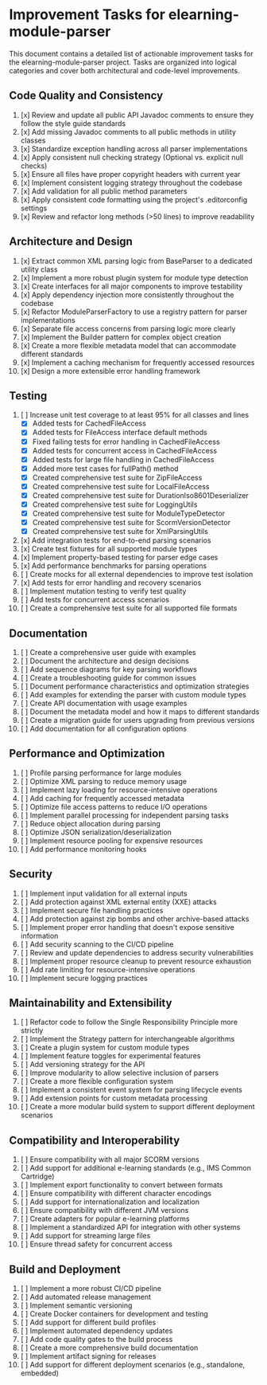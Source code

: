 # Improvement Tasks for elearning-module-parser

This document contains a detailed list of actionable improvement tasks for the
elearning-module-parser project. Tasks are organized into logical categories and cover both
architectural and code-level improvements.

## Code Quality and Consistency

1. [x] Review and update all public API Javadoc comments to ensure they follow the style guide
   standards
2. [x] Add missing Javadoc comments to all public methods in utility classes
3. [x] Standardize exception handling across all parser implementations
4. [x] Apply consistent null checking strategy (Optional vs. explicit null checks)
5. [x] Ensure all files have proper copyright headers with current year
6. [x] Implement consistent logging strategy throughout the codebase
7. [x] Add validation for all public method parameters
8. [x] Apply consistent code formatting using the project's .editorconfig settings
9. [x] Review and refactor long methods (>50 lines) to improve readability

## Architecture and Design

1. [x] Extract common XML parsing logic from BaseParser to a dedicated utility class
2. [x] Implement a more robust plugin system for module type detection
3. [x] Create interfaces for all major components to improve testability
4. [x] Apply dependency injection more consistently throughout the codebase
5. [x] Refactor ModuleParserFactory to use a registry pattern for parser implementations
6. [x] Separate file access concerns from parsing logic more clearly
7. [x] Implement the Builder pattern for complex object creation
8. [x] Create a more flexible metadata model that can accommodate different standards
9. [x] Implement a caching mechanism for frequently accessed resources
10. [x] Design a more extensible error handling framework

## Testing

1. [ ] Increase unit test coverage to at least 95% for all classes and lines
   - [x] Added tests for CachedFileAccess
   - [x] Added tests for FileAccess interface default methods
   - [x] Fixed failing tests for error handling in CachedFileAccess
   - [x] Added tests for concurrent access in CachedFileAccess
   - [x] Added tests for large file handling in CachedFileAccess
   - [x] Added more test cases for fullPath() method
   - [x] Created comprehensive test suite for ZipFileAccess
   - [x] Created comprehensive test suite for LocalFileAccess
   - [x] Created comprehensive test suite for DurationIso8601Deserializer
   - [x] Created comprehensive test suite for LoggingUtils
   - [x] Created comprehensive test suite for ModuleTypeDetector
   - [x] Created comprehensive test suite for ScormVersionDetector
   - [x] Created comprehensive test suite for XmlParsingUtils
2. [x] Add integration tests for end-to-end parsing scenarios
3. [x] Create test fixtures for all supported module types
4. [x] Implement property-based testing for parser edge cases
5. [x] Add performance benchmarks for parsing operations
6. [ ] Create mocks for all external dependencies to improve test isolation
7. [x] Add tests for error handling and recovery scenarios
8. [ ] Implement mutation testing to verify test quality
9. [ ] Add tests for concurrent access scenarios
10. [ ] Create a comprehensive test suite for all supported file formats

## Documentation

1. [ ] Create a comprehensive user guide with examples
2. [ ] Document the architecture and design decisions
3. [ ] Add sequence diagrams for key parsing workflows
4. [ ] Create a troubleshooting guide for common issues
5. [ ] Document performance characteristics and optimization strategies
6. [ ] Add examples for extending the parser with custom module types
7. [ ] Create API documentation with usage examples
8. [ ] Document the metadata model and how it maps to different standards
9. [ ] Create a migration guide for users upgrading from previous versions
10. [ ] Add documentation for all configuration options

## Performance and Optimization

1. [ ] Profile parsing performance for large modules
2. [ ] Optimize XML parsing to reduce memory usage
3. [ ] Implement lazy loading for resource-intensive operations
4. [ ] Add caching for frequently accessed metadata
5. [ ] Optimize file access patterns to reduce I/O operations
6. [ ] Implement parallel processing for independent parsing tasks
7. [ ] Reduce object allocation during parsing
8. [ ] Optimize JSON serialization/deserialization
9. [ ] Implement resource pooling for expensive resources
10. [ ] Add performance monitoring hooks

## Security

1. [ ] Implement input validation for all external inputs
2. [ ] Add protection against XML external entity (XXE) attacks
3. [ ] Implement secure file handling practices
4. [ ] Add protection against zip bombs and other archive-based attacks
5. [ ] Implement proper error handling that doesn't expose sensitive information
6. [ ] Add security scanning to the CI/CD pipeline
7. [ ] Review and update dependencies to address security vulnerabilities
8. [ ] Implement proper resource cleanup to prevent resource exhaustion
9. [ ] Add rate limiting for resource-intensive operations
10. [ ] Implement secure logging practices

## Maintainability and Extensibility

1. [ ] Refactor code to follow the Single Responsibility Principle more strictly
2. [ ] Implement the Strategy pattern for interchangeable algorithms
3. [ ] Create a plugin system for custom module types
4. [ ] Implement feature toggles for experimental features
5. [ ] Add versioning strategy for the API
6. [ ] Improve modularity to allow selective inclusion of parsers
7. [ ] Create a more flexible configuration system
8. [ ] Implement a consistent event system for parsing lifecycle events
9. [ ] Add extension points for custom metadata processing
10. [ ] Create a more modular build system to support different deployment scenarios

## Compatibility and Interoperability

1. [ ] Ensure compatibility with all major SCORM versions
2. [ ] Add support for additional e-learning standards (e.g., IMS Common Cartridge)
3. [ ] Implement export functionality to convert between formats
4. [ ] Ensure compatibility with different character encodings
5. [ ] Add support for internationalization and localization
6. [ ] Ensure compatibility with different JVM versions
7. [ ] Create adapters for popular e-learning platforms
8. [ ] Implement a standardized API for integration with other systems
9. [ ] Add support for streaming large files
10. [ ] Ensure thread safety for concurrent access

## Build and Deployment

1. [ ] Implement a more robust CI/CD pipeline
2. [ ] Add automated release management
3. [ ] Implement semantic versioning
4. [ ] Create Docker containers for development and testing
5. [ ] Add support for different build profiles
6. [ ] Implement automated dependency updates
7. [ ] Add code quality gates to the build process
8. [ ] Create a more comprehensive build documentation
9. [ ] Implement artifact signing for releases
10. [ ] Add support for different deployment scenarios (e.g., standalone, embedded)
